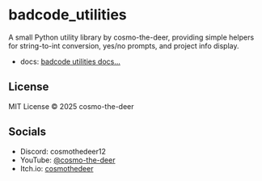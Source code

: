 # badcode_utilities

A small Python utility library by cosmo-the-deer, providing simple helpers for string-to-int conversion, yes/no prompts, and project info display.

- docs: [badcode utilities docs...](https://cosmo-the-deer.github.io/badcode_utilities/)

## License

MIT License © 2025 cosmo-the-deer

## Socials

- Discord: cosmothedeer12
- YouTube: [@cosmo-the-deer](https://youtube.com/@cosmo-the-deer)
- Itch.io: [cosmothedeer](https://cosmothedeer.itch.io)